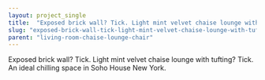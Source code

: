 ```yaml
---
layout: project_single
title:  "Exposed brick wall? Tick. Light mint velvet chaise lounge with tufting? Tick. An ideal chilling space in Soho House New York."
slug: "exposed-brick-wall-tick-light-mint-velvet-chaise-lounge-with-tufting-tick-an-ideal-chilling"
parent: "living-room-chaise-lounge-chair"
---
```

Exposed brick wall? Tick. Light mint velvet chaise lounge with tufting? Tick. An ideal chilling space in Soho House New York.